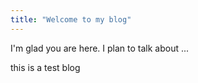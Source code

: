 ```yaml
---
title: "Welcome to my blog"
---
```


I'm glad you are here. I plan to talk about ...

this is a test blog
